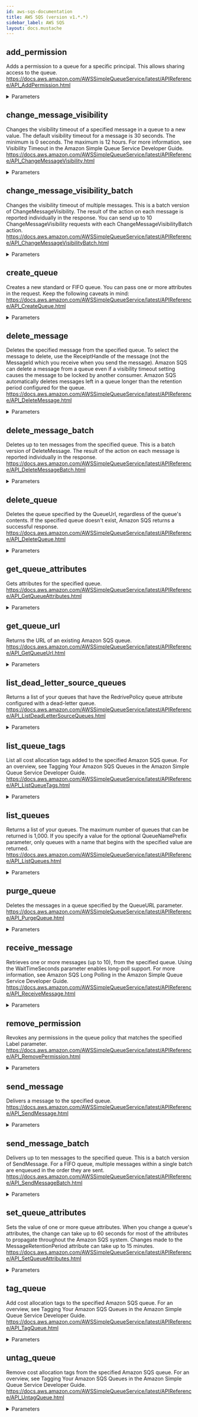 ```yaml
---
id: aws-sqs-documentation
title: AWS SQS (version v1.*.*)
sidebar_label: AWS SQS
layout: docs.mustache
---
```


## add_permission

Adds a permission to a queue for a specific principal. This allows sharing access to the queue.  https://docs.aws.amazon.com/AWSSimpleQueueService/latest/APIReference/API_AddPermission.html

<details><summary>Parameters</summary>

#### AWSAccountId (required)

The AWS account number of the principal who is given permission. The principal must have an AWS account, but does not need to be signed up for Amazon SQS. For information about locating the AWS account identification, see Your AWS Identifiers in the Amazon Simple Queue Service Developer Guide.

**Type:** ARRAY

#### ActionName (required)

The action the client wants to allow for the specified principal. Valid values: the name of any action or *. For more information about these actions, see Overview of Managing Access Permissions to Your Amazon Simple Queue Service Resource  in the Amazon Simple Queue Service Developer Guide. Specifying SendMessage, DeleteMessage, or ChangeMessageVisibility for ActionName also grants permissions for the corresponding batch versions of those actions: SendMessageBatch, DeleteMessageBatch, and ChangeMessageVisibilityBatch.

**Type:** ARRAY

#### Label (required)

The unique identification of the permission you're setting (for example, AliceSendMessage). Maximum 80 characters. Allowed characters include alphanumeric characters, hyphens (-), and underscores (_).

**Type:** STRING

#### QueueUrl (required)

The URL of the Amazon SQS queue to which permissions are added. Queue URLs and names are case-sensitive.

**Type:** STRING

</details>

## change_message_visibility

Changes the visibility timeout of a specified message in a queue to a new value. The default visibility timeout for a message is 30 seconds. The minimum is 0 seconds. The maximum is 12 hours. For more information, see Visibility Timeout in the Amazon Simple Queue Service Developer Guide.  https://docs.aws.amazon.com/AWSSimpleQueueService/latest/APIReference/API_ChangeMessageVisibility.html

<details><summary>Parameters</summary>

#### QueueUrl (required)

The URL of the Amazon SQS queue whose message's visibility is changed. Queue URLs and names are case-sensitive.

**Type:** STRING

#### ReceiptHandle (required)

The receipt handle associated with the message whose visibility timeout is changed. This parameter is returned by the  ReceiveMessage action.

**Type:** STRING

#### VisibilityTimeout (required)

The new value for the message's visibility timeout (in seconds). Values values: 0 to 43200. Maximum: 12 hours.

**Type:** INTEGER

</details>

## change_message_visibility_batch

Changes the visibility timeout of multiple messages. This is a batch version of ChangeMessageVisibility. The result of the action on each message is reported individually in the response. You can send up to 10 ChangeMessageVisibility requests with each ChangeMessageVisibilityBatch action.  https://docs.aws.amazon.com/AWSSimpleQueueService/latest/APIReference/API_ChangeMessageVisibilityBatch.html

<details><summary>Parameters</summary>

#### QueueUrl (required)

The URL of the Amazon SQS queue whose messages' visibility is changed. Queue URLs and names are case-sensitive.

**Type:** STRING

#### ChangeMessageVisibilityBatchRequestEntry

A list of receipt handles of the messages for which the visibility timeout must be changed.

**Type:** ARRAY

</details>

## create_queue

Creates a new standard or FIFO queue. You can pass one or more attributes in the request. Keep the following caveats in mind:  https://docs.aws.amazon.com/AWSSimpleQueueService/latest/APIReference/API_CreateQueue.html

<details><summary>Parameters</summary>

#### QueueName (required)

The name of the new queue. The following limits apply to this name: A queue name can have up to 80 characters. Valid values: alphanumeric characters, hyphens (-), and underscores (_). A FIFO queue name must end with the .fifo suffix. Queue URLs and names are case-sensitive.

**Type:** STRING

#### Attribute

A map of attributes with their corresponding values.

**Type:** OBJECT

</details>

## delete_message

Deletes the specified message from the specified queue. To select the message to delete, use the ReceiptHandle of the message (not the MessageId which you receive when you send the message). Amazon SQS can delete a message from a queue even if a visibility timeout setting causes the message to be locked by another consumer. Amazon SQS automatically deletes messages left in a queue longer than the retention period configured for the queue.  https://docs.aws.amazon.com/AWSSimpleQueueService/latest/APIReference/API_DeleteMessage.html

<details><summary>Parameters</summary>

#### QueueUrl (required)

The URL of the Amazon SQS queue from which messages are deleted. Queue URLs and names are case-sensitive.

**Type:** STRING

#### ReceiptHandle (required)

The receipt handle associated with the message to delete.

**Type:** STRING

</details>

## delete_message_batch

Deletes up to ten messages from the specified queue. This is a batch version of DeleteMessage. The result of the action on each message is reported individually in the response.  https://docs.aws.amazon.com/AWSSimpleQueueService/latest/APIReference/API_DeleteMessageBatch.html

<details><summary>Parameters</summary>

#### QueueUrl (required)

The URL of the Amazon SQS queue from which messages are deleted. Queue URLs and names are case-sensitive.

**Type:** STRING

#### DeleteMessageBatchRequestEntry

A list of receipt handles for the messages to be deleted.

**Type:** ARRAY

</details>

## delete_queue

Deletes the queue specified by the QueueUrl, regardless of the queue's contents. If the specified queue doesn't exist, Amazon SQS returns a successful response.  https://docs.aws.amazon.com/AWSSimpleQueueService/latest/APIReference/API_DeleteQueue.html

<details><summary>Parameters</summary>

#### QueueUrl (required)

The URL of the Amazon SQS queue to delete. Queue URLs and names are case-sensitive.

**Type:** STRING

</details>

## get_queue_attributes

Gets attributes for the specified queue. https://docs.aws.amazon.com/AWSSimpleQueueService/latest/APIReference/API_GetQueueAttributes.html

<details><summary>Parameters</summary>

#### QueueUrl (required)

The URL of the Amazon SQS queue whose attribute information is retrieved. Queue URLs and names are case-sensitive.

**Type:** STRING

#### AttributeName

A list of attributes for which to retrieve information.

**Type:** ARRAY

</details>

## get_queue_url

Returns the URL of an existing Amazon SQS queue. https://docs.aws.amazon.com/AWSSimpleQueueService/latest/APIReference/API_GetQueueUrl.html

<details><summary>Parameters</summary>

#### QueueName (required)

The name of the queue whose URL must be fetched. Maximum 80 characters. Valid values: alphanumeric characters, hyphens (-), and underscores (_). Queue URLs and names are case-sensitive.

**Type:** STRING

#### QueueOwnerAWSAccountId

The AWS account ID of the account that created the queue.

**Type:** STRING

</details>

## list_dead_letter_source_queues

Returns a list of your queues that have the RedrivePolicy queue attribute configured with a dead-letter queue.  https://docs.aws.amazon.com/AWSSimpleQueueService/latest/APIReference/API_ListDeadLetterSourceQueues.html

<details><summary>Parameters</summary>

#### QueueUrl (required)

The URL of a dead-letter queue. Queue URLs and names are case-sensitive.

**Type:** STRING

</details>

## list_queue_tags

List all cost allocation tags added to the specified Amazon SQS queue. For an overview, see Tagging Your Amazon SQS Queues in the Amazon Simple Queue Service Developer Guide.  https://docs.aws.amazon.com/AWSSimpleQueueService/latest/APIReference/API_ListQueueTags.html

<details><summary>Parameters</summary>

#### QueueUrl (required)

The URL of the queue.

**Type:** STRING

</details>

## list_queues

Returns a list of your queues. The maximum number of queues that can be returned is 1,000. If you specify a value for the optional QueueNamePrefix parameter, only queues with a name that begins with the specified value are returned.  https://docs.aws.amazon.com/AWSSimpleQueueService/latest/APIReference/API_ListQueues.html

<details><summary>Parameters</summary>

#### QueueNamePrefix

A string to use for filtering the list results. Only those queues whose name begins with the specified string are returned. Queue URLs and names are case-sensitive.

**Type:** STRING

</details>

## purge_queue

Deletes the messages in a queue specified by the QueueURL parameter.  https://docs.aws.amazon.com/AWSSimpleQueueService/latest/APIReference/API_PurgeQueue.html

<details><summary>Parameters</summary>

#### QueueUrl (required)

The URL of the queue from which the PurgeQueue action deletes messages. Queue URLs and names are case-sensitive.

**Type:** STRING

</details>

## receive_message

Retrieves one or more messages (up to 10), from the specified queue. Using the WaitTimeSeconds parameter enables long-poll support. For more information, see Amazon SQS Long Polling in the Amazon Simple Queue Service Developer Guide.  https://docs.aws.amazon.com/AWSSimpleQueueService/latest/APIReference/API_ReceiveMessage.html

<details><summary>Parameters</summary>

#### QueueUrl (required)

The URL of the Amazon SQS queue from which messages are received. Queue URLs and names are case-sensitive.

**Type:** STRING

#### AttributeName

A list of attributes that need to be returned along with each message.

**Type:** ARRAY

#### MaxNumberOfMessages

The maximum number of messages to return. Amazon SQS never returns more messages than this value (however, fewer messages might be returned). Valid values: 1 to 10. Default: 1.

**Type:** INTEGER

#### MessageAttributeName

An array of names of the message attributes. The name can contain alphanumeric characters and the underscore (_), hyphen (-), and period (.). The name is case-sensitive and must be unique among all attribute names for the message. The name must not start with AWS-reserved prefixes such as AWS. or Amazon. (or any casing variants). The name must not start or end with a period (.), and it should not have periods in succession (..). The name can be up to 256 characters long. When using ReceiveMessage, you can send a list of attribute names to receive, or you can return all of the attributes by specifying All or .* in your request.  You can also use all message attributes starting with a prefix, for example bar.*.

**Type:** ARRAY

#### ReceiveRequestAttemptId

This parameter applies only to FIFO (first-in-first-out) queues. The token used for deduplication of ReceiveMessage calls. If a networking issue occurs after a ReceiveMessage action, and instead of a response you receive a generic error,  you can retry the same action with an identical ReceiveRequestAttemptId to retrieve the same set of messages, even if their visibility timeout has not yet expired. You can use ReceiveRequestAttemptId only for 5 minutes after a ReceiveMessage action. When you set FifoQueue, a caller of the ReceiveMessage action can provide a ReceiveRequestAttemptId explicitly. If a caller of the ReceiveMessage action doesn't provide a ReceiveRequestAttemptId, Amazon SQS generates a ReceiveRequestAttemptId. You can retry the ReceiveMessage action with the same ReceiveRequestAttemptId if none of the messages have been modified (deleted or had their visibility changes). During a visibility timeout, subsequent calls with the same ReceiveRequestAttemptId return the same messages and receipt handles. If a retry occurs within the deduplication interval,  it resets the visibility timeout. For more information, see Visibility Timeout in the Amazon Simple Queue Service Developer Guide. Important If a caller of the ReceiveMessage action still processes messages when the visibility timeout expires and messages become visible, another worker consuming from the same queue can receive the same messages and therefore process duplicates. Also, if a consumer whose message processing time is longer than the visibility timeout tries to delete the processed messages, the action fails with an error. To mitigate this effect, ensure that your application observes a safe threshold before the visibility timeout expires and extend the visibility timeout as necessary. While messages with a particular MessageGroupId are invisible, no more messages belonging to the same MessageGroupId are returned until the visibility timeout expires. You can still receive messages with another MessageGroupId as long as it is also visible. If a caller of ReceiveMessage can't track the ReceiveRequestAttemptId, no retries work until the original visibility timeout expires. As a result, delays might occur but the messages in the queue remain in a strict order. The length of ReceiveRequestAttemptId is 128 characters. ReceiveRequestAttemptId can contain alphanumeric characters (a-z, A-Z, 0-9) and  punctuation (!"#$%&'()*+,-./:;<=>?@[\]^_`{|}~). For best practices of using ReceiveRequestAttemptId, see Using the ReceiveRequestAttemptId Request Parameter in the Amazon Simple Queue Service Developer Guide.

**Type:** STRING

#### VisibilityTimeout

The duration (in seconds) that the received messages are hidden from subsequent retrieve requests after being retrieved by a ReceiveMessage request.

**Type:** INTEGER

#### WaitTimeSeconds

The duration (in seconds) for which the call waits for a message to arrive in the queue before returning. If a message is available, the call returns sooner than WaitTimeSeconds. If no messages are available and the wait time expires, the call returns successfully with an empty list of messages.

**Type:** INTEGER

</details>

## remove_permission

Revokes any permissions in the queue policy that matches the specified Label parameter.  https://docs.aws.amazon.com/AWSSimpleQueueService/latest/APIReference/API_RemovePermission.html

<details><summary>Parameters</summary>

#### Label (required)

The identification of the permission to remove. This is the label added using the AddPermission action.

**Type:** STRING

#### QueueUrl (required)

The URL of the Amazon SQS queue from which permissions are removed. Queue URLs and names are case-sensitive.

**Type:** STRING

</details>

## send_message

Delivers a message to the specified queue. https://docs.aws.amazon.com/AWSSimpleQueueService/latest/APIReference/API_SendMessage.html

<details><summary>Parameters</summary>

#### MessageBody (required)

The message to send. The maximum string size is 256 KB. Important A message can include only XML, JSON, and unformatted text. The following Unicode characters are allowed: #x9 | #xA | #xD | #x20 to #xD7FF | #xE000 to #xFFFD | #x10000 to #x10FFFF Any characters not included in this list will be rejected. For more information, see the W3C specification for characters.

**Type:** STRING

#### QueueUrl (required)

The URL of the Amazon SQS queue to which a message is sent. Queue URLs and names are case-sensitive.

**Type:** STRING

#### DelaySeconds

The length of time, in seconds, for which to delay a specific message. Valid values: 0 to 900. Maximum: 15 minutes. Messages with a positive DelaySeconds value become available for processing after the delay period is finished. If you don't specify a value, the default value for the queue applies. Note When you set FifoQueue, you can't set DelaySeconds per message. You can set this parameter only on a queue level.

**Type:** INTEGER

#### MessageAttribute

Each message attribute consists of a Name, Type, and Value. For more information, see Amazon SQS Message Attributes in the Amazon Simple Queue Service Developer Guide.

**Type:** OBJECT

#### MessageDeduplicationId

This parameter applies only to FIFO (first-in-first-out) queues. The token used for deduplication of sent messages. If a message with a particular MessageDeduplicationId is sent successfully, any messages sent with the same MessageDeduplicationId  are accepted successfully but aren't delivered during the 5-minute deduplication interval. For more information, see  Exactly-Once Processing in the Amazon Simple Queue Service Developer Guide. Every message must have a unique MessageDeduplicationId, You may provide a MessageDeduplicationId explicitly. If you aren't able to provide a MessageDeduplicationId and you enable ContentBasedDeduplication for your queue,  Amazon SQS uses a SHA-256 hash to generate the MessageDeduplicationId using the body of the message (but not the attributes of the message). If you don't provide a MessageDeduplicationId and the queue doesn't have ContentBasedDeduplication set, the action fails with an error. If the queue has ContentBasedDeduplication set, your MessageDeduplicationId overrides the generated one. When ContentBasedDeduplication is in effect, messages with identical content sent within the deduplication interval are treated as duplicates  and only one copy of the message is delivered. If you send one message with ContentBasedDeduplication enabled and then another message with a MessageDeduplicationId that is the same  as the one generated for the first MessageDeduplicationId, the two messages are treated as duplicates and only one copy of the message is delivered. Note The MessageDeduplicationId is available to the consumer of the message (this can be useful for troubleshooting delivery issues). If a message is sent successfully but the acknowledgement is lost and the message is resent with the same  MessageDeduplicationId after the deduplication interval, Amazon SQS can't detect duplicate messages. Amazon SQS continues to keep track of the message deduplication ID even after the message is received and deleted. The length of MessageDeduplicationId is 128 characters. MessageDeduplicationId can contain alphanumeric characters (a-z, A-Z, 0-9) and  punctuation (!"#$%&'()*+,-./:;<=>?@[\]^_`{|}~). For best practices of using MessageDeduplicationId, see Using the MessageDeduplicationId Property in the Amazon Simple Queue Service Developer Guide.

**Type:** STRING

#### MessageGroupId

This parameter applies only to FIFO (first-in-first-out) queues. The tag that specifies that a message belongs to a specific message group. Messages that belong to the same message group are processed in a FIFO manner (however, messages in different message groups might be processed out of order). To interleave multiple ordered streams within a single queue, use MessageGroupId values (for example, session data for multiple users). In this scenario, multiple consumers can process the queue, but the session data of each user is processed in a FIFO fashion. You must associate a non-empty MessageGroupId with a message. If you don't provide a MessageGroupId, the action fails. ReceiveMessage might return messages with multiple MessageGroupId values. For each MessageGroupId, the messages are sorted by time sent. The caller can't  specify a MessageGroupId. The length of MessageGroupId is 128 characters. Valid values: alphanumeric characters and punctuation (!"#$%&'()*+,-./:;<=>?@[\]^_`{|}~). For best practices of using MessageGroupId, see Using the MessageGroupId Property in the Amazon Simple Queue Service Developer Guide. Important MessageGroupId is required for FIFO queues. You can't use it for Standard queues.

**Type:** STRING

</details>

## send_message_batch

Delivers up to ten messages to the specified queue. This is a batch version of SendMessage. For a FIFO queue, multiple messages within a single batch are enqueued in the order they are sent.  https://docs.aws.amazon.com/AWSSimpleQueueService/latest/APIReference/API_SendMessageBatch.html

<details><summary>Parameters</summary>

#### QueueUrl (required)

The URL of the Amazon SQS queue to which batched messages are sent. Queue URLs and names are case-sensitive.

**Type:** STRING

#### SendMessageBatchRequestEntry

A list of SendMessageBatchRequestEntry items.

**Type:** ARRAY

</details>

## set_queue_attributes

Sets the value of one or more queue attributes. When you change a queue's attributes, the change can take up to 60 seconds for most of the attributes to propagate throughout the Amazon SQS system. Changes made to the MessageRetentionPeriod attribute can take up to 15 minutes.  https://docs.aws.amazon.com/AWSSimpleQueueService/latest/APIReference/API_SetQueueAttributes.html

<details><summary>Parameters</summary>

#### Attribute (required)

A map of attributes with their corresponding values.

**Type:** OBJECT

#### QueueUrl (required)

The URL of the Amazon SQS queue whose attributes are set. Queue URLs and names are case-sensitive.

**Type:** STRING

</details>

## tag_queue

Add cost allocation tags to the specified Amazon SQS queue. For an overview, see Tagging Your Amazon SQS Queues in the Amazon Simple Queue Service Developer Guide.  https://docs.aws.amazon.com/AWSSimpleQueueService/latest/APIReference/API_TagQueue.html

<details><summary>Parameters</summary>

#### QueueUrl (required)

The URL of the queue.

**Type:** STRING

#### Tag (required)

The list of tags to be added to the specified queue.

**Type:** OBJECT

</details>

## untag_queue

Remove cost allocation tags from the specified Amazon SQS queue. For an overview, see Tagging Your Amazon SQS Queues in the Amazon Simple Queue Service Developer Guide.  https://docs.aws.amazon.com/AWSSimpleQueueService/latest/APIReference/API_UntagQueue.html

<details><summary>Parameters</summary>

#### QueueUrl (required)

The URL of the queue.

**Type:** STRING

#### TagKey (required)

The list of tags to be removed from the specified queue.

**Type:** ARRAY

</details>

